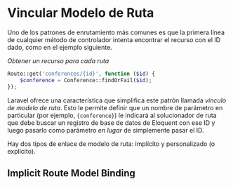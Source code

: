 # Vincular Modelo de Ruta

Uno de los patrones de enrutamiento más comunes es que la primera línea de cualquier método de controlador intenta encontrar el recurso con el ID dado, como en el ejemplo siguiente.

_Obtener un recurso para cada ruta_
```php
Route::get('conferences/{id}', function ($id) {
    $conference = Conference::findOrFail($id);
});
```

Laravel ofrece una característica que simplifica este patrón llamada _vínculo de modelo de ruta_. Esto le permite definir que un nombre de parámetro en particular (por ejemplo, `{conference}`) le indicará al solucionador de ruta que debe buscar un registro de base de datos de Eloquent con ese ID y luego pasarlo como parámetro _en lugar_ de simplemente pasar el ID.

Hay dos tipos de enlace de modelo de ruta: implícito y personalizado (o explícito).

## Implicit Route Model Binding